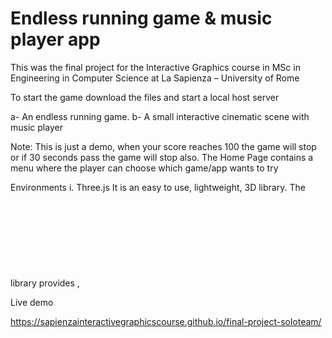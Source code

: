 # Endless running game &amp; music player app

This was the final project for the Interactive Graphics course in MSc in Engineering in Computer Science at La 
Sapienza – University of Rome

To start the game download the files and start a local host server

a- An endless running game.
b- A small interactive cinematic scene with music player

Note: This is just a demo, when your score reaches 100 the game will stop or if 30 seconds pass the game will stop also.
The Home Page contains a menu where the player can choose which game/app wants to try

Environments
i. Three.js
It is an easy to use, lightweight, 3D library. The library provides <canvas>, <svg>, CSS3D and WebGL renderers. The library itself is written in JavaScript and is intended to be used in a JavaScript environment. For the most part this means that it will run client side -in a web browser on some device.
ii. WebGL
WebGL is a JavaScript API for rendering interactive 3D and 2D graphics within a web browser on a<canvas> element.

Live demo

https://sapienzainteractivegraphicscourse.github.io/final-project-soloteam/

